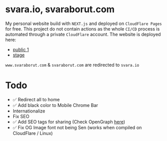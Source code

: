 
# svara.io, svaraborut.com
My personal website build with `NEXT.js` and deployed on `CloudFlare Pages` for free. This project do not contain
actions as the whole `CI/CD` process is automated through a private `CloudFlare` account. The website is deployed
here:
- [public 1](https://svara.io)
- [stage](https://svara-website.pages.dev)

`www.svaraborut.com` & `svaraborut.com` are redirected to `svara.io`

# Todo
- ✅ Redirect all to home
- ✅ Add black color to Mobile Chrome Bar
- Internationalize
- Fix SEO
- ✅ Add SEO tags for sharing (Check OpenGraph [here](https://www.opengraph.xyz/))
- ✅ Fix OG Image font not being Sen (works when compiled on CloudFlare / Linux)
